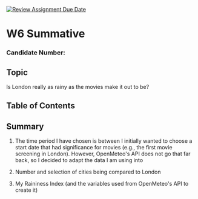 [![Review Assignment Due Date](https://classroom.github.com/assets/deadline-readme-button-22041afd0340ce965d47ae6ef1cefeee28c7c493a6346c4f15d667ab976d596c.svg)](https://classroom.github.com/a/16Ytx_fz)

# W6 Summative
### Candidate Number:

## Topic

Is London really as rainy as the movies make it out to be?

## Table of Contents

## Summary

1) The time period I have chosen is between 
    I initially wanted to choose a start date that had significance for movies (e.g., the first movie screening in London). However, OpenMeteo's API does not go that far back, so I decided to adapt the data I am using into
2) Number and selection of cities being compared to London

3) My Raininess Index (and the variables used from OpenMeteo's API to create it)